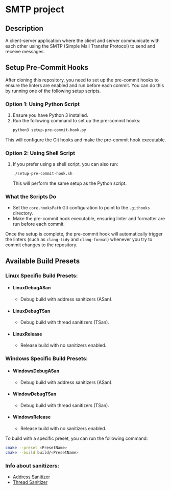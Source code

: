 # SMTP project 

## Description
A client-server application where the client and server communicate with each other using the SMTP (Simple Mail Transfer Protocol) to send and receive messages.

## Setup Pre-Commit Hooks

After cloning this repository, you need to set up the pre-commit hooks to ensure the linters are enabled and run before each commit. You can do this by running one of the following setup scripts.

### Option 1: Using Python Script
1. Ensure you have Python 3 installed.
2. Run the following command to set up the pre-commit hooks:
   ```bash
   python3 setup-pre-commit-hook.py
   ```

This will configure the Git hooks and make the pre-commit hook executable.

### Option 2: Using Shell Script
1. If you prefer using a shell script, you can also run:
   ```bash
   ./setup-pre-commit-hook.sh
   ```
   This will perform the same setup as the Python script.

### What the Scripts Do

- Set the `core.hooksPath` Git configuration to point to the `.githooks` directory.
- Make the pre-commit hook executable, ensuring linter and formatter are run before each commit.

Once the setup is complete, the pre-commit hook will automatically trigger the linters (such as `clang-tidy` and `clang-format`) whenever you try to commit changes to the repository.

## Available Build Presets

### Linux Specific Build Presets:
- #### LinuxDebugASan
  - Debug build with address sanitizers (ASan).

- #### LinuxDebugTSan
  - Debug build with thread sanitizers (TSan).

- #### LinuxRelease
  - Release build with no sanitizers enabled. 

### Windows Specific Build Presets:
- #### WindowsDebugASan
   - Debug build with address sanitizers (ASan).

- #### WindowDebugTSan
   - Debug build with thread sanitizers (TSan).

- #### WindowsRelease
   - Release build with no sanitizers enabled.


To build with a specific preset, you can run the following command:
```bash
cmake --preset <PresetName>
cmake --build build/<PresetName>
```

### Info about sanitizers:
-  [Address Sanitizer](https://clang.llvm.org/docs/AddressSanitizer.html)
-  [Thread Sanitizer](https://clang.llvm.org/docs/ThreadSanitizer.html)
